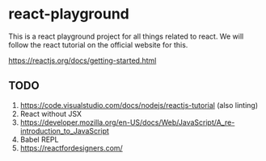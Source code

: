 # react-playground
This is a react playground project for all things related to react. We will follow the react tutorial on the official website for this.

https://reactjs.org/docs/getting-started.html


## TODO
1. https://code.visualstudio.com/docs/nodejs/reactjs-tutorial (also linting)
2. React without JSX
3. https://developer.mozilla.org/en-US/docs/Web/JavaScript/A_re-introduction_to_JavaScript
4. Babel REPL
5. https://reactfordesigners.com/